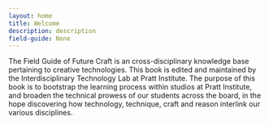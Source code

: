 ```yaml
---
layout: home
title: Welcome
description: description
field-guide: None
---
```


The Field Guide of Future Craft is an cross-disciplinary knowledge base pertaining to creative technologies. This book is edited and maintained by the Interdisciplinary Technology Lab at Pratt Institute. The purpose of this book is to bootstrap the learning process within studios at Pratt Institute, and broaden the technical prowess of our students across the board, in the hope discovering how technology, technique, craft and reason interlink our various disciplines.